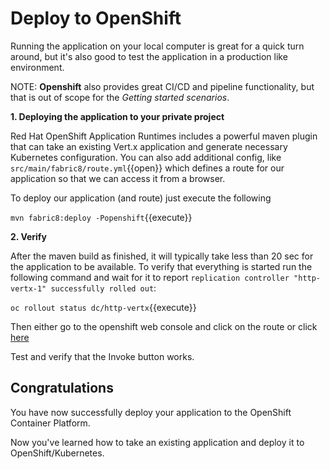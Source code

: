 # Deploy to OpenShift

Running the application on your local computer is great for a quick turn around, but it's also good to test the application in a production like environment. 


NOTE: **Openshift** also provides great CI/CD and pipeline functionality, but that is out of scope for the *Getting started scenarios*.



**1. Deploying the application to your private project**

Red Hat OpenShift Application Runtimes includes a powerful maven plugin that can take an existing Vert.x application and generate necessary Kubernetes configuration. You can also add additional config, like ``src/main/fabric8/route.yml``{{open}} which defines a route for our application so that we can access it from a browser.

To deploy our application (and route) just execute the following

``mvn fabric8:deploy -Popenshift``{{execute}}

**2. Verify**

After the maven build as finished, it will typically take less than 20 sec for the application to be available. To verify that everything is started run the following command and wait for it to report `replication controller "http-vertx-1" successfully rolled out`:

``oc rollout status dc/http-vertx``{{execute}}

Then either go to the openshift web console and click on the route or click [here](http://http-vertx-dev.[[HOST_SUBDOMAIN]]-80-[[KATACODA_HOST]].environments.katacoda.com)

Test and verify that the Invoke button works.

## Congratulations

You have now successfully deploy your application to the OpenShift Container Platform. 

Now you've learned how to take an existing application and deploy it to OpenShift/Kubernetes. 
